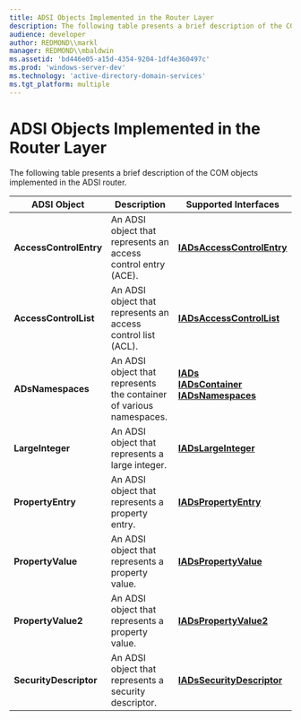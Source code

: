 ```yaml
---
title: ADSI Objects Implemented in the Router Layer
description: The following table presents a brief description of the COM objects implemented in the ADSI router.
audience: developer
author: REDMOND\\markl
manager: REDMOND\\mbaldwin
ms.assetid: 'bd446e05-a15d-4354-9204-1df4e360497c'
ms.prod: 'windows-server-dev'
ms.technology: 'active-directory-domain-services'
ms.tgt_platform: multiple
---
```


# ADSI Objects Implemented in the Router Layer

The following table presents a brief description of the COM objects implemented in the ADSI router.



| ADSI Object            | Description                                                         | Supported Interfaces                                                                                                                                                                                                                                                                      |
|------------------------|---------------------------------------------------------------------|-------------------------------------------------------------------------------------------------------------------------------------------------------------------------------------------------------------------------------------------------------------------------------------------|
| **AccessControlEntry** | An ADSI object that represents an access control entry (ACE).       | [**IADsAccessControlEntry**](iadsaccesscontrolentry.md)                                                                                                                                                                                                                                  |
| **AccessControlList**  | An ADSI object that represents an access control list (ACL).        | [**IADsAccessControlList**](iadsaccesscontrollist.md)                                                                                                                                                                                                                                    |
| **ADsNamespaces**      | An ADSI object that represents the container of various namespaces. | <dl> <dt>[**IADs**](iads.md)</dt> <dt>[**IADsContainer**](iadscontainer.md)</dt> <dt>[**IADsNamespaces**](iadsnamespaces.md)</dt> </dl> |
| **LargeInteger**       | An ADSI object that represents a large integer.                     | [**IADsLargeInteger**](iadslargeinteger.md)                                                                                                                                                                                                                                              |
| **PropertyEntry**      | An ADSI object that represents a property entry.                    | [**IADsPropertyEntry**](iadspropertyentry.md)                                                                                                                                                                                                                                            |
| **PropertyValue**      | An ADSI object that represents a property value.                    | [**IADsPropertyValue**](iadspropertyvalue.md)                                                                                                                                                                                                                                            |
| **PropertyValue2**     | An ADSI object that represents a property value.                    | [**IADsPropertyValue2**](iadspropertyvalue2.md)                                                                                                                                                                                                                                          |
| **SecurityDescriptor** | An ADSI object that represents a security descriptor.               | [**IADsSecurityDescriptor**](iadssecuritydescriptor.md)                                                                                                                                                                                                                                  |



 

 

 




